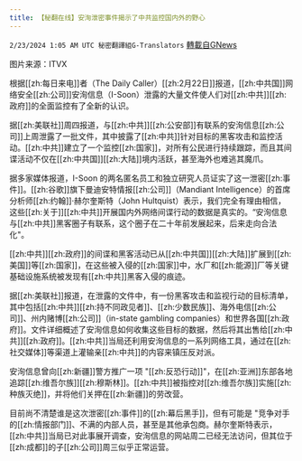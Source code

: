 ```yaml
---
title: 【秘翻在线】安洵泄密事件揭示了中共监控国内外的野心
---
```

`2/23/2024 1:05 AM UTC 秘密翻譯組G-Translators` [轉載自GNews](https://gnews.org/articles/2333756)

图片来源：ITVX
         
根据[[zh:每日来电]]者（The Daily Caller）[[zh:2月22日]]报道，[[zh:中共国]]网络安全[[zh:公司]]安洵信息（I-Soon）泄露的大量文件使人们对[[zh:中共]][[zh:政府]]的全面监控有了全新的认识。

据[[zh:美联社]]周四报道，与[[zh:中共]][[zh:公安部]]有联系的安洵信息[[zh:公司]]上周泄露了一批文件，其中披露了[[zh:中共]]针对目标的黑客攻击和监控活动。[[zh:中共]]建立了一个监控[[zh:国家]]，对所有公民进行持续跟踪，而且其间谍活动不仅在[[zh:中共国]][[zh:大陆]]境内活跃，甚至海外也难逃其魔爪。

据多家媒体报道，I-Soon 的两名匿名员工和独立研究人员证实了这一泄密[[zh:事件]]。[[zh:谷歌]]旗下曼迪安特情报[[zh:公司]]（Mandiant Intelligence）的首席分析师[[zh:约翰]]·赫尔奎斯特（John Hultquist）表示，我们完全有理由相信，这些[[zh:关于]][[zh:中共]]开展国内外网络间谍行动的数据是真实的。“安洵信息与[[zh:中共]]黑客圈子有联系，这个圈子在二十年前发展起来，后来走向合法化"。

[[zh:中共]][[zh:政府]]的间谍和黑客活动已从[[zh:中共国]][[zh:大陆]]扩展到[[zh:美国]]等[[zh:国家]]，在这些被入侵的[[zh:国家]]中，水厂和[[zh:能源]]厂等关键基础设施系统被发现有[[zh:中共]]黑客入侵的痕迹。

据[[zh:美联社]]报道，在泄露的文件中，有一份黑客攻击和监视行动的目标清单，其中包括[[zh:中共]][[zh:持不同政见者]]、[[zh:少数民族]]、海外电信[[zh:公司]]、州内赌博[[zh:公司]]（in-state gambling companies）和世界各国[[zh:政府]]。文件详细概述了安洵信息如何收集这些目标的数据，然后将其出售给[[zh:中共]][[zh:政府]]。[[zh:中共]]当局还利用安洵信息的一系列网络工具，通过在[[zh:社交媒体]]等渠道上灌输亲[[zh:中共]]的内容来镇压反对派。

安洵信息曾向[[zh:新疆]]警方推广一项 "[[zh:反恐行动]]"，在[[zh:亚洲]]东部各地追踪[[zh:维吾尔族]][[zh:穆斯林]]。[[zh:中共]]被指控对[[zh:维吾尔族]]实施[[zh:种族灭绝]]，并将他们关押在[[zh:新疆]]的劳改营。

目前尚不清楚谁是这次泄密[[zh:事件]]的[[zh:幕后黑手]]，但有可能是 "竞争对手的[[zh:情报部门]]、不满的内部人员，甚至是其他承包商。赫尔奎斯特表示，[[zh:中共]]当局已对此事展开调查，安洵信息的网站周二已经无法访问，但其位于[[zh:成都]]的子[[zh:公司]]周三似乎正常运营。
